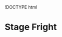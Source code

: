 !DOCTYPE html
<html>

<head>

<title> Stage Fright </title>

</head>


<body>
<h1> Stage Fright</h1>

</body>
</html>
